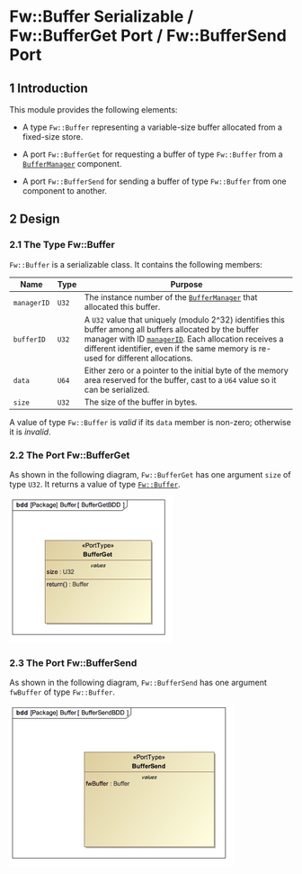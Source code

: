 # Fw::Buffer Serializable / Fw::BufferGet Port / Fw::BufferSend Port

## 1 Introduction

This module provides the following elements:

* A type `Fw::Buffer` representing a variable-size buffer allocated from a fixed-size store.

* A port `Fw::BufferGet` for requesting a buffer of type `Fw::Buffer` from
a [`BufferManager`](../../../Svc/BufferManager/docs/sdd.html) component.

* A port `Fw::BufferSend` for sending a buffer of type `Fw::Buffer` from one
component to another.

## 2 Design

 <a name="FwBuffer"></a>
### 2.1 The Type Fw::Buffer

`Fw::Buffer` is a serializable class. It contains the following members:

Name | Type | Purpose
---- | ---- | -----
<a name="managerID">`managerID`</a> | `U32` | The instance number of the [`BufferManager`](../../../Svc/BufferManager/docs/sdd.html) that allocated this buffer.
<a name="bufferID">`bufferID`</a> | `U32` | A `U32` value that uniquely (modulo 2^32) identifies this buffer among all buffers allocated by the buffer manager with ID [`managerID`](#managerID). Each allocation receives a different identifier, even if the same memory is re-used for different allocations.
<a name="data">`data`</a> | `U64` | Either zero or a pointer to the initial byte of the memory area reserved for the buffer, cast to a `U64` value so it can be serialized.
<a size="size">`size`</a> | `U32` | The size of the buffer in bytes.

A value of type `Fw::Buffer` is *valid* if its `data` member is non-zero; otherwise it is
*invalid*.

### 2.2 The Port Fw::BufferGet

As shown in the following diagram, `Fw::BufferGet` has one argument `size` of type `U32`. It returns a
value of type [`Fw::Buffer`](#FwBuffer).

![`Fw::BufferGet` Diagram](img/BufferGetBDD.jpg "Fw::BufferGet Port")

### 2.3 The Port Fw::BufferSend

As shown in the following diagram, `Fw::BufferSend` has one argument `fwBuffer`
of type `Fw::Buffer`.

![`Fw::BufferSend` Diagram](img/BufferSendBDD.jpg "Fw::BufferSend Port")

